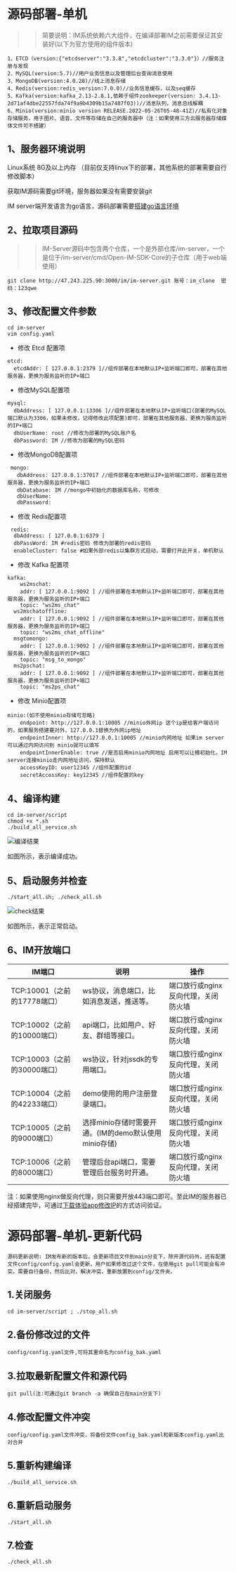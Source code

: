 # 源码部署-单机

>> 简要说明：IM系统依赖六大组件，在编译部署IM之前需要保证其安装好(以下为官方使用的组件版本)
```
1、ETCD（version:{"etcdserver":"3.3.8","etcdcluster":"3.3.0"}）//服务注册与发现
2、MySQL(version:5.7)//用户业务信息以及管理后台查询消息使用
3、MongoDB(version:4.0.28)//线上消息存储
4、Redis(version:redis_version:7.0.0)//业务信息缓存，以及seq缓存
5、Kafka(version:kafka_2.13-2.8.1,依赖于组件zookeeper(version: 3.4.13-2d71af4dbe22557fda74f9a9b4309b15a7487f03))//消息队列，消息总线解耦
6、Minio(version:minio version RELEASE.2022-05-26T05-48-41Z)//私有化对象存储服务，用于图片、语音、文件等存储在自己的服务器中（注：如果使用三方云服务器存储媒体文件可不搭建）
```

## 1、服务器环境说明
 Linux系统 8G及以上内存  （目前仅支持linux下的部署，其他系统的部署需要自行修改脚本）

 获取IM源码需要git环境，服务器如果没有需要安装git

 IM server端开发语言为go语言，源码部署需要[搭建go语言环境](https://doc.im.app/#/component/docker)

## 2、拉取项目源码
>>IM-Server源码中包含两个仓库，一个是外部仓库/im-server，一个是位于/im-server/cmd/Open-IM-SDK-Core的子仓库（用于web端使用）
```
git clone http://47.243.225.90:3000/im/im-server.git 账号：im_clone  密码：123qwe
```
## 3、修改配置文件参数
```
cd im-server
vim config.yaml
```

- 修改 Etcd 配置项

```
etcd:
  etcdAddr: [ 127.0.0.1:2379 ]//组件部署在本地默认IP+监听端口即可，部署在其他服务器，更换为服务监听的IP+端口
```

- 修改MySQL配置项

```
mysql:
  dbAddress: [ 127.0.0.1:13306 ]//组件部署在本地默认IP+监听端口(部署的MySQL端口默认为3306，如果未修改，记得修改此项配置)即可，部署在其他服务器，更换为服务监听的IP+端口
  dbUserName: root //修改为部署的MySQL账户名
  dbPassword: IM //修改为部署的MySQL密码
```

- 修改MongoDB配置项

```
 mongo:
   dbAddress: 127.0.0.1:37017 //组件部署在本地默认IP+监听端口即可，部署在其他服务器，更换为服务监听的IP+端口
   dbDatabase: IM //mongo中初始化的数据库名称，可修改
   dbUserName:
   dbPassword:
```

- 修改 Redis配置项

```
 redis:
  dbAddress: [ 127.0.0.1:6379 ]
  dbPassWord: IM #redis密码 修改为部署的redis密码
  enableCluster: false #如果外部redis以集群方式启动，需要打开此开关，单机默认
```

- 修改 Kafka 配置项

```
kafka:
    ws2mschat:
    addr: [ 127.0.0.1:9092 ] //组件部署在本地默认IP+监听端口即可，部署在其他服务器，更换为服务监听的IP+端口
    topic: "ws2ms_chat"
  ws2mschatoffline:
    addr: [ 127.0.0.1:9092 ] //组件部署在本地默认IP+监听端口即可，部署在其他服务器，更换为服务监听的IP+端口
    topic: "ws2ms_chat_offline"
  msgtomongo:
    addr: [ 127.0.0.1:9092 ] //组件部署在本地默认IP+监听端口即可，部署在其他服务器，更换为服务监听的IP+端口
    topic: "msg_to_mongo"
  ms2pschat:
    addr: [ 127.0.0.1:9092 ] //组件部署在本地默认IP+监听端口即可，部署在其他服务器，更换为服务监听的IP+端口
    topic: "ms2ps_chat"
```

- 修改 Minio配置项

```
minio:(如不使用minio存储可忽略)
    endpoint: http://127.0.0.1:10005 //minio外网ip 这个ip是给客户端访问的，如果服务搭建要对外，127.0.0.1替换为外网ip地址
    endpointInner: http://127.0.0.1:10005 //minio内网地址 如果im server 可以通过内网访问到 minio就可以填写
    endpointInnerEnable: true //是否启用minio内网地址 启用可以让桶初始化，IM server连接minio走内网地址访问，保持默认
    accessKeyID: user12345 //组件配置的id
    secretAccessKey: key12345 //组件配置的key
```

## 4、编译构建
```
cd im-server/script
chmod +x *.sh
./build_all_service.sh
```
![编译结果](../../images/build_succ.png)

如图所示，表示编译成功。

## 5、启动服务并检查

```
./start_all.sh; ./check_all.sh
```
![check结果](../../images/deploy_check.png)

如图所示，表示正常启动。

## 6、IM开放端口
| IM端口    | 说明                                    | 操作                                |
| --------- | --------------------------------------- | ----------------------------------- |
| TCP:10001（之前的17778端口） | ws协议，消息端口，比如消息发送，推送等。  | 端口放行或nginx反向代理，关闭防火墙 |
| TCP:10002（之前的10000端口）| api端口，比如用户、好友、群组等接口。     | 端口放行或nginx反向代理，关闭防火墙 |
| TCP:10003（之前的30000端口）| ws协议，针对jssdk的专用端口。           | 端口放行或nginx反向代理，关闭防火墙 |
| TCP:10004（之前的42233端口）| demo使用的用户注册登录端口。            | 端口放行或nginx反向代理，关闭防火墙 |
| TCP:10005（之前的9000端口）| 选择minio存储时需要开通。(IM的demo默认使用minio存储) | 端口放行或nginx反向代理，关闭防火墙 |
| TCP:10006（之前的8000端口）| 管理后台api端口，需要管理后台服务时开通。 | 端口放行或nginx反向代理，关闭防火墙 |

注：如果使用nginx做反向代理，则只需要开放443端口即可。至此IM的服务器已经搭建完毕，可通过[下载体验app修改IP](https://doc.im.cn/#/v2/validation/app)的方式访问验证。

# 源码部署-单机-更新代码
```
源码更新说明: IM发布新的版本后，会更新项目文件到main分支下，除开源代码外，还有配置文件config/config.yaml会更新，用户如果修改过这个文件，在使用git pull可能会有冲突，需要自行备份，然后比对，解决冲突，重新放置到config/文件夹。
```
## 1.关闭服务

```
cd im-server/script ; ./stop_all.sh 
```
## 2.备份修改过的文件
```
config/config.yaml文件,可将其重命名为config_bak.yaml
```
## 3.拉取最新配置文件和源代码

```
git pull(注:可通过git branch -a 确保自己在main分支下)
```
## 4.修改配置文件冲突
```
config/config.yaml文件冲突，将备份文件config_bak.yaml和新版本config.yaml比对合并
```
## 5.重新构建编译

```
./build_all_service.sh
```

## 6.重新启动服务

```
./start_all.sh
```

## 7.检查

```
./check_all.sh
```